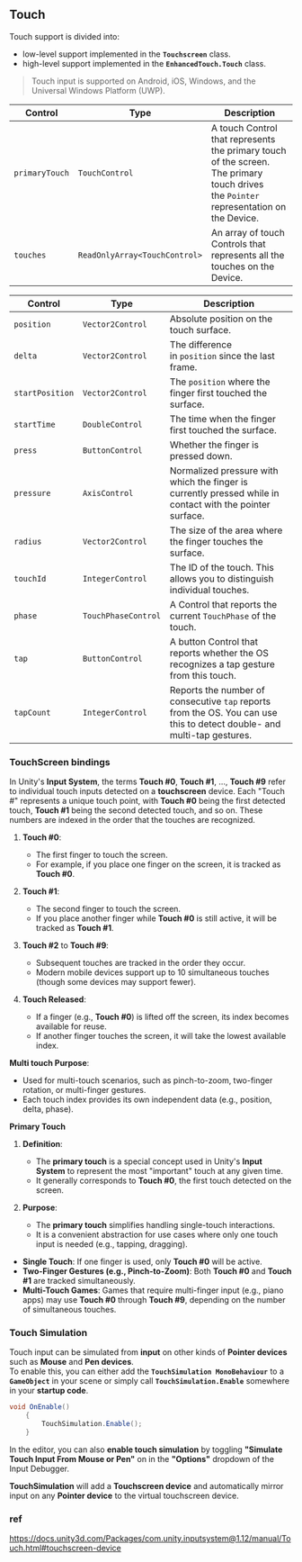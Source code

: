 ## Touch

Touch support is divided into:

- low-level support implemented in the **`Touchscreen`** class.
- high-level support implemented in the **`EnhancedTouch.Touch`** class.

> Touch input is supported on Android, iOS, Windows, and the Universal Windows Platform (UWP).

| Control | Type | Description |
| --- | --- | --- |
| `primaryTouch` | `TouchControl` | A touch Control that represents the primary touch of the screen. The primary touch drives the `Pointer` representation on the Device. |
| `touches` | `ReadOnlyArray<TouchControl>` | An array of touch Controls that represents all the touches on the Device. |


| Control | Type | Description |
| --- | --- | --- |
| `position` | `Vector2Control` | Absolute position on the touch surface. |
| `delta` | `Vector2Control` | The difference in `position` since the last frame. |
| `startPosition` | `Vector2Control` | The `position` where the finger first touched the surface. |
| `startTime` | `DoubleControl` | The time when the finger first touched the surface. |
|`press` | `ButtonControl` | Whether the finger is pressed down. |
|`pressure` | `AxisControl` | Normalized pressure with which the finger is currently pressed while in contact with the pointer surface. |
| `radius` | `Vector2Control` | The size of the area where the finger touches the surface. |
| `touchId` | `IntegerControl` | The ID of the touch. This allows you to distinguish individual touches. |
| `phase` | `TouchPhaseControl` | A Control that reports the current `TouchPhase` of the touch. |
| `tap` | `ButtonControl` | A button Control that reports whether the OS recognizes a tap gesture from this touch. |
| `tapCount` | `IntegerControl` | Reports the number of consecutive `tap` reports from the OS. You can use this to detect double- and multi-tap gestures. |


### TouchScreen bindings

In Unity's **Input System**, the terms **Touch #0**, **Touch #1**, ..., **Touch #9** refer to individual touch inputs detected on a **touchscreen** device. Each "Touch #" represents a unique touch point, with **Touch #0** being the first detected touch, **Touch #1** being the second detected touch, and so on. These numbers are indexed in the order that the touches are recognized.

1.  **Touch #0**:
    
    -   The first finger to touch the screen.
    -   For example, if you place one finger on the screen, it is tracked as **Touch #0**.
2.  **Touch #1**:
    
    -   The second finger to touch the screen.
    -   If you place another finger while **Touch #0** is still active, it will be tracked as **Touch #1**.
3.  **Touch #2** to **Touch #9**:
    
    -   Subsequent touches are tracked in the order they occur.
    -   Modern mobile devices support up to 10 simultaneous touches (though some devices may support fewer).
4.  **Touch Released**:
    
    -   If a finger (e.g., **Touch #0**) is lifted off the screen, its index becomes available for reuse.
    -   If another finger touches the screen, it will take the lowest available index.

**Multi touch Purpose**:

-   Used for multi-touch scenarios, such as pinch-to-zoom, two-finger rotation, or multi-finger gestures.
-   Each touch index provides its own independent data (e.g., position, delta, phase).


**Primary Touch**

1.  **Definition**:
    
    -   The **primary touch** is a special concept used in Unity's **Input System** to represent the most "important" touch at any given time.
    -   It generally corresponds to **Touch #0**, the first touch detected on the screen.
2.  **Purpose**:
    
    -   The **primary touch** simplifies handling single-touch interactions.
    -   It is a convenient abstraction for use cases where only one touch input is needed (e.g., tapping, dragging).




-   **Single Touch**: If one finger is used, only **Touch #0** will be active.
-   **Two-Finger Gestures (e.g., Pinch-to-Zoom)**: Both **Touch #0** and **Touch #1** are tracked simultaneously.
-   **Multi-Touch Games**: Games that require multi-finger input (e.g., piano apps) may use **Touch #0** through **Touch #9**, depending on the number of simultaneous touches.


### Touch Simulation

Touch input can be simulated from **input** on other kinds of **Pointer devices** 
such as **Mouse** and **Pen devices**. \
To enable this, you can either add the 
**`TouchSimulation MonoBehaviour`** to a **`GameObject`** in your scene or 
simply call **`TouchSimulation.Enable`** somewhere in your **startup code**.


```cs
void OnEnable()
    {
        TouchSimulation.Enable();
    }
```

In the editor, you can also **enable touch simulation** by toggling **"Simulate Touch Input From Mouse or Pen"** on in the 
**"Options"** dropdown of the Input Debugger.

**TouchSimulation** will add a **Touchscreen device** and automatically mirror input on any **Pointer device** to the virtual 
touchscreen device.

### ref 
https://docs.unity3d.com/Packages/com.unity.inputsystem@1.12/manual/Touch.html#touchscreen-device


